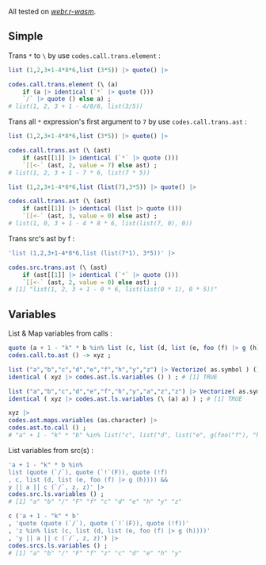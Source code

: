All tested on [*webr.r-wasm*](https://webr.r-wasm.org/latest).



## Simple


Trans `*` to `\` by use `codes.call.trans.element` :

~~~ r
list (1,2,3+1-4*8*6,list (3*5)) |> quote() |> 

codes.call.trans.element (\ (a) 
	if (a |> identical (`*` |> quote ())) 
	`/` |> quote () else a) ;
# list(1, 2, 3 + 1 - 4/8/6, list(3/5))
~~~


Trans all `*` expression's first argument to `7` by use `codes.call.trans.ast` :

~~~ r
list (1,2,3+1-4*8*6,list (3*5)) |> quote() |> 

codes.call.trans.ast (\ (ast) 
	if (ast[[1]] |> identical (`*` |> quote ())) 
	`[[<-` (ast, 2, value = 7) else ast) ;
# list(1, 2, 3 + 1 - 7 * 6, list(7 * 5))

list (1,2,3+1-4*8*6,list (list(7),3*5)) |> quote() |> 

codes.call.trans.ast (\ (ast) 
	if (ast[[1]] |> identical (list |> quote ())) 
	`[[<-` (ast, 3, value = 0) else ast) ;
# list(1, 0, 3 + 1 - 4 * 8 * 6, list(list(7, 0), 0))
~~~


Trans src's ast by f : 

~~~ r
'list (1,2,3+1-4*8*6,list (list(7*1), 3*5))' |> 

codes.src.trans.ast (\ (ast) 
	if (ast[[1]] |> identical (`*` |> quote ())) 
	`[[<-` (ast, 2, value = 0) else ast) ;
# [1] "list(1, 2, 3 + 1 - 0 * 6, list(list(0 * 1), 0 * 5))"
~~~


## Variables

List & Map variables from calls : 

~~~ r
quote (a + 1 - "k" * b %in% list (c, list (d, list (e, foo (f) |> g (h)))) && y || a || c (z, z)) |> 
codes.call.to.ast () -> xyz ;

list ("a","b","c","d","e","f","h","y","z") |> Vectorize( as.symbol ) () |> 
identical ( xyz |> codes.ast.ls.variables () ) ; # [1] TRUE

list ("a","b","c","d","e","f","h","y","a","z","z") |> Vectorize( as.symbol ) () |> 
identical ( xyz |> codes.ast.ls.variables (\ (a) a) ) ; # [1] TRUE

xyz |> 
codes.ast.maps.variables (as.character) |> 
codes.ast.to.call () ;
# "a" + 1 - "k" * "b" %in% list("c", list("d", list("e", g(foo("f"), "h")))) && "y" || "a" || c("z", "z")
~~~

List variables from src(s) : 

~~~ r
'a + 1 - "k" * b %in% 
list (quote (`/`), quote (`!`(F)), quote (!f)
, c, list (d, list (e, foo (f) |> g (h)))) && 
y || a || c (`/`, z, z)' |> 
codes.src.ls.variables () ;
# [1] "a" "b" "/" "F" "f" "c" "d" "e" "h" "y" "z"

c ('a + 1 - "k" * b'
, 'quote (quote (`/`), quote (`!`(F)), quote (!f))'
, 'z %in% list (c, list (d, list (e, foo (f) |> g (h))))'
, 'y || a || c (`/`, z, z)') |> 
codes.srcs.ls.variables () ;
# [1] "a" "b" "/" "F" "f" "z" "c" "d" "e" "h" "y"
~~~

